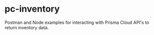 # pc-inventory
Postman and Node examples for interacting with Prisma Cloud API's to return inventory data.
